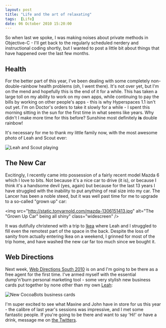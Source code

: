 ```yaml
---
layout: post
title: "Life and the art of relaxating"
tags:  [Life]
date: 06 October 2010 15:20:00
---
```


So when last we spoke, I was making noises about private methods in Objective-C - I'll get back to the regularly scheduled nerdery and instructional coding shortly, but I wanted to post a little bit about things that have happened over the last few months.

## Health ##

For the better part of this year, I've been dealing with some completely non-double-rainbow health problems (oh, I went there). It's not over yet, but I'm on the mend and hopefully this is the end of it for a while. This has taken a large toll on my ability to work on my own apps, while continuing to pay the bills by working on other people's apps - this is why Hyperspaces 1.1 isn't out yet. I'm on Doctor's orders to take it slowly for a while - I spent this morning sitting in the sun for the first time in what seems like years. Why didn't I make more time for this before? Sunshine most definitely **is** double rainbow!

It's necessary for me to thank my little family now, with the most awesome photo of Leah and Scout ever:

<img src="http://static.tonyarnold.com/my_girls-1306151393.jpg" alt="Leah and Scout playing" class="widescreen" />

## The New Car ##

Excitingly, I recently came into possession of a fairly recent model Mazda 6 which I love to bits. Not because it's a nice car to drive (it is), or because I think it's a handsome devil (yes, again) but because for the last 13 years I have struggled with the inability to put anything of real size into my car. The Lancer has been a noble steed, but it was well past time for me to upgrade to a so-called "grown up" car:

<img src="http://static.tonyarnold.com/mazda-1306151413.jpg" alt="The \"Grown Up Car\" being all shiny" class="widescreen" />

It was dutifully christened with a trip to [Ikea](http://goo.gl/maps/OI1Y) where Leah and I struggled to fill even the remotest part of the space in the back. Despite the loss of sanity from actually entering Ikea on a weekend, I grinned for most of the trip home, and have washed the new car far too much since we bought it.

## Web Directions ##

Next week, [Web Directions South 2010](http://south10.webdirections.org/) is on and I'm going to be there as a free agent for the first time. I've armed myself with the essential dump'n'burn personal marketing tool - some very stylish new business cards put together by none other than my own [Leah][3]:

<img src="http://static.tonyarnold.com/businesscards-1306151379.jpg" alt="New CocoaBots business cards" class="widescreen" />

I'm super excited to see what Maxine and John have in store for us this year - the calibre of last year's sessions was impressive, and I met some fantastic people. If you're going to be there and want to say 'Hi!' or have a drink, message me on [the Twitters](http://twitter.com/tonyarnold).

 [3]: http://topsie.tumblr.com/